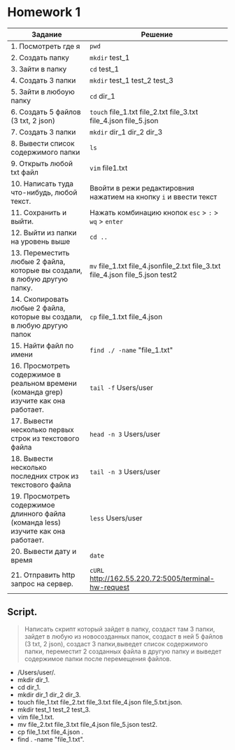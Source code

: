 # Homework 1

| Задание | Решение |
|---------|---------|
|1. Посмотреть где я|`pwd`|
|2. Создать папку|`mkdir` test_1|
|3. Зайти в папку|`cd` test_1|
|4. Создать 3 папки|`mkdir` test_1 test_2 test_3|
|5. Зайти в любоую папку|`cd` dir_1|
|6. Создать 5 файлов (3 txt, 2 json)|`touch` file_1.txt file_2.txt file_3.txt file_4.json file_5.json|
|7. Создать 3 папки|`mkdir` dir_1 dir_2 dir_3|
|8. Вывести список содержимого папки|`ls`|
|9. Открыть любой txt файл|`vim` file1.txt |
|10. Написать туда что-нибудь, любой текст.| Ввойти в режи редактировния нажатием на кнопку `i` и ввести текст|
|11. Сохранить и выйти.| Нажать комбинацию кнопок `esc` > `:` > `wq` > `enter`|
|12. Выйти из папки на уровень выше|`cd ..`|
|13. Переместить любые 2 файла, которые вы создали, в любую другую папку.|`mv` file_1.txt file_4.jsonfile_2.txt file_3.txt file_4.json file_5.json test2|
|14. Скопировать любые 2 файла, которые вы создали, в любую другую папок|`cp`  file_1.txt file_4.json|
|15. Найти файл по имени|`find ./ -name` "file_1.txt"|
|16. Просмотреть содержимое в реальном времени (команда grep) изучите как она работает.|`tail -f` Users/user|
|17. Вывести несколько первых строк из текстового файла|`head -n 3` Users/user|
|18. Вывести несколько последних строк из текстового файла|`tail -n 3` Users/user|
|19. Просмотреть содержимое длинного файла (команда less) изучите как она работает.|`less` Users/user|
|20. Вывести дату и время|`date`|
|21. Отправить http запрос на сервер.|`cURL` http://162.55.220.72:5005/terminal-hw-request|

## Script.

 > Написать скрипт который зайдет в папку, создаст там 3 папки, зайдет в любую из новосозданных папок, создаст в ней 5 файлов (3 txt, 2 json), создаст 3 папки,выведет список содержимого папки, переместит 2 созданных файла в другую папку и выведет содержимое папки после перемещения файлов.

  * /Users/user/.
  * mkdir dir_1.
  * cd dir_1. 
  * mkdir dir_1 dir_2 dir_3. 
  * touch file_1.txt file_2.txt file_3.txt file_4.json file_5.txt.json. 
  * mkdir test_1 test_2 test_3. 
  * vim file_1.txt.
  * mv file_2.txt file_3.txt file_4.json file_5.json test2.
  * cp file_1.txt file_4.json .
  * find . -name "file_1.txt". 
